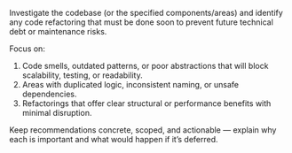 Investigate the codebase (or the specified components/areas) and identify any code refactoring that must be done soon to prevent future technical debt or maintenance risks.

Focus on:
1. Code smells, outdated patterns, or poor abstractions that will block scalability, testing, or readability.
2. Areas with duplicated logic, inconsistent naming, or unsafe dependencies.
3. Refactorings that offer clear structural or performance benefits with minimal disruption.

Keep recommendations concrete, scoped, and actionable — explain why each is important and what would happen if it’s deferred.